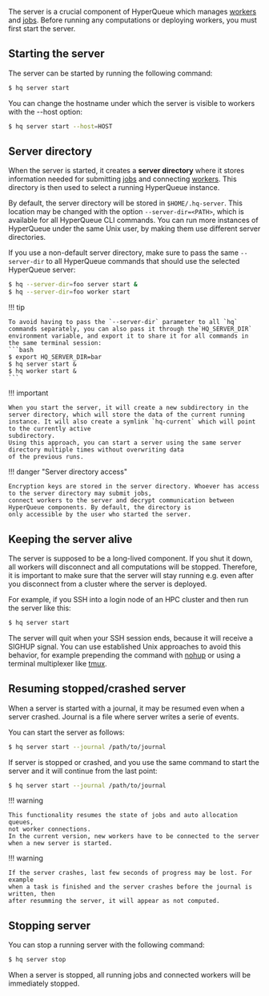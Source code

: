 The server is a crucial component of HyperQueue which manages [workers](worker.md) and [jobs](../jobs/jobs.md). Before
running
any computations or deploying workers, you must first start the server.

## Starting the server

The server can be started by running the following command:

```bash
$ hq server start
```

You can change the hostname under which the server is visible to workers with the --host option:

```bash
$ hq server start --host=HOST
```

## Server directory

When the server is started, it creates a **server directory** where it stores information needed for
submitting [jobs](../jobs/jobs.md)
and connecting [workers](worker.md). This directory is then used to select a running HyperQueue instance.

By default, the server directory will be stored in `$HOME/.hq-server`. This location may be changed with the option
`--server-dir=<PATH>`, which is available for all HyperQueue CLI commands. You can run more instances of HyperQueue
under
the same Unix user, by making them use different server directories.

If you use a non-default server directory, make sure to pass the same `--server-dir` to all HyperQueue commands that
should use the selected HyperQueue server:

```bash
$ hq --server-dir=foo server start &
$ hq --server-dir=foo worker start
```

!!! tip

    To avoid having to pass the `--server-dir` parameter to all `hq` commands separately, you can also pass it through the`HQ_SERVER_DIR` environment variable, and export it to share it for all commands in the same terminal session:
    ```bash
    $ export HQ_SERVER_DIR=bar
    $ hq server start &
    $ hq worker start &
    ```

!!! important

    When you start the server, it will create a new subdirectory in the server directory, which will store the data of the current running instance. It will also create a symlink `hq-current` which will point to the currently active
    subdirectory.
    Using this approach, you can start a server using the same server directory multiple times without overwriting data
    of the previous runs.

!!! danger "Server directory access"

    Encryption keys are stored in the server directory. Whoever has access to the server directory may submit jobs,
    connect workers to the server and decrypt communication between HyperQueue components. By default, the directory is
    only accessible by the user who started the server.

## Keeping the server alive

The server is supposed to be a long-lived component. If you shut it down, all workers will disconnect and all
computations
will be stopped. Therefore, it is important to make sure that the server will stay running e.g. even after you
disconnect from a cluster where the server is deployed.

For example, if you SSH into a login node of an HPC cluster and then run the server like this:

```bash
$ hq server start
```

The server will quit when your SSH session ends, because it will receive a SIGHUP signal. You can use established Unix
approaches to avoid this behavior, for example prepending the command with [nohup](https://en.wikipedia.org/wiki/Nohup)
or using a terminal multiplexer like [tmux](https://en.wikipedia.org/wiki/Tmux).

## Resuming stopped/crashed server

When a server is started with a journal, it may be resumed even when a server crashed.
Journal is a file where server writes a serie of events.

You can start the server as follows:

```bash
$ hq server start --journal /path/to/journal
```

If server is stopped or crashed, and you use the same command to start the server
and it will continue from the last point:

```bash
$ hq server start --journal /path/to/journal
```

!!! warning

    This functionality resumes the state of jobs and auto allocation queues,
    not worker connections.
    In the current version, new workers have to be connected to the server
    when a new server is started.

!!! warning

    If the server crashes, last few seconds of progress may be lost. For example
    when a task is finished and the server crashes before the journal is written, then
    after resumming the server, it will appear as not computed.

## Stopping server

You can stop a running server with the following command:

```bash
$ hq server stop
```

When a server is stopped, all running jobs and connected workers will be immediately stopped.
